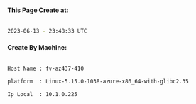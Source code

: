 
   
#### This Page Create at:

```bash

2023-06-13 - 23:48:33 UTC

```

#### Create By Machine:

```bash

Host Name : fv-az437-410

platform  : Linux-5.15.0-1038-azure-x86_64-with-glibc2.35

Ip Local  : 10.1.0.225

```

